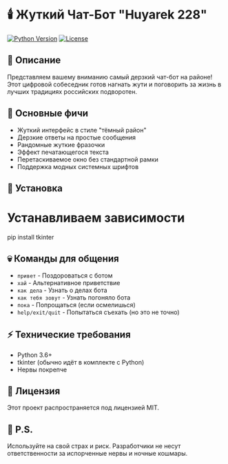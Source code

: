 # 🕯️ Жуткий Чат-Бот "Huyarek 228" 

[![Python Version](https://img.shields.io/badge/Python-3.6%2B-blue.svg)](https://python.org)
[![License](https://img.shields.io/badge/license-MIT-red.svg)](LICENSE)

## 🦇 Описание

Представляем вашему вниманию самый дерзкий чат-бот на районе! Этот цифровой собеседник готов нагнать жути и поговорить за жизнь в лучших традициях российских подворотен.

## 🔮 Основные фичи

- Жуткий интерфейс в стиле "тёмный район"
- Дерзкие ответы на простые сообщения
- Рандомные жуткие фразочки
- Эффект печатающегося текста
- Перетаскиваемое окно без стандартной рамки
- Поддержка модных системных шрифтов

## 🎃 Установка

# Устанавливаем зависимости
pip install tkinter


## 💀 Команды для общения

- `привет` - Поздороваться с ботом
- `хай` - Альтернативное приветствие
- `как дела` - Узнать о делах бота
- `как тебя зовут` - Узнать погоняло бота
- `пока` - Попрощаться (если осмелишься)
- `help/exit/quit` - Попытаться съехать (но это не точно)

## ⚡ Технические требования

- Python 3.6+
- tkinter (обычно идёт в комплекте с Python)
- Нервы покрепче

## 📜 Лицензия

Этот проект распространяется под лицензией MIT.

## 🗿 P.S.

Используйте на свой страх и риск. Разработчики не несут ответственности за испорченные нервы и ночные кошмары.

